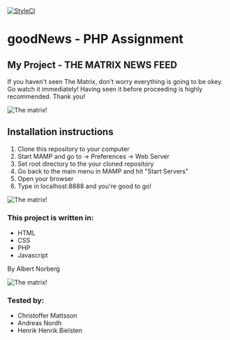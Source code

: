 [![StyleCI](https://styleci.io/repos/107100603/shield?branch=master)](https://styleci.io/repos/107100603)

# goodNews - PHP Assignment

## My Project - THE MATRIX NEWS FEED

If you haven't seen The Matrix, don't worry everything is going to be okey. Go watch it immediately!
Having seen it before proceeding is highly recommended. Thank you!

![The matrix!](https://media.giphy.com/media/4bpgqEqmOTwuk/giphy.gif)

## Installation instructions
1. Clone this repository to your computer
2. Start MAMP and go to -> Preferences -> Web Server
3. Set root directory to the your cloned repository
4. Go back to the main menu in MAMP and hit "Start Servers"
5. Open your browser
6. Type in localhost:8888 and you're good to go!

![The matrix!](https://media.giphy.com/media/26BRzQS5HXcEWM7du/giphy.gif)

### This project is written in:
- HTML
- CSS
- PHP
- Javascript

By Albert Norberg

![The matrix!](https://media.giphy.com/media/W9lzJDwciz6bS/giphy.gif)

### Tested by:
- Christoffer Mattsson
- Andreas Nordh
- Henrik Henrik Bielsten
